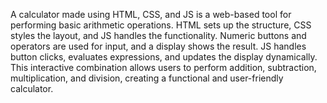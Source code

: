 A calculator made using HTML, CSS, and JS is a web-based tool for performing basic arithmetic operations. HTML sets up the structure, CSS styles the layout, and JS handles the functionality. Numeric buttons and operators are used for input, and a display shows the result. JS handles button clicks, evaluates expressions, and updates the display dynamically. This interactive combination allows users to perform addition, subtraction, multiplication, and division, creating a functional and user-friendly calculator.
